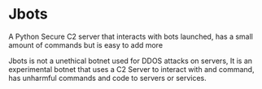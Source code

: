# Jbots
A Python Secure C2 server that interacts with bots launched, has a small amount of commands but is easy to add more

Jbots is not a unethical botnet used for DDOS attacks on servers, It is an experimental botnet that uses a C2 Server to interact with and command, has unharmful commands and code to servers or services.
